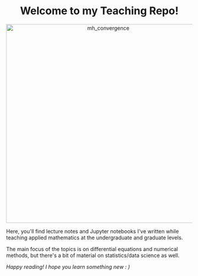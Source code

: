 <h1 align="center">Welcome to my Teaching Repo!</h1>

<p align="center">
<img width="537" alt="mh_convergence" src="https://github.com/user-attachments/assets/6a9ae0f6-6e49-4b9c-97d3-f3588db6b5f4" />
</p>

Here, you'll find lecture notes and Jupyter notebooks I've written while teaching applied mathematics at the undergraduate and graduate levels. 

The main focus of the topics is on differential equations and numerical methods, but there's a bit of material on statistics/data science as well. 

*Happy reading! I hope you learn something new : )*
